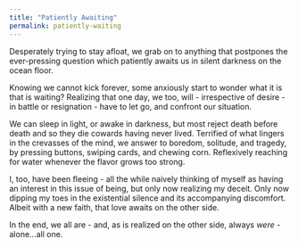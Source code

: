 ```yaml
---
title: "Patiently Awaiting"
permalink: patiently-waiting
---
```


Desperately trying to stay afloat, we grab on to anything that postpones the ever-pressing question which patiently awaits us in silent darkness on the ocean floor.

Knowing we cannot kick forever, some anxiously start to wonder what it is that is waiting? Realizing that one day, we too, will - irrespective of desire - in battle or resignation - have to let go, and confront our situation.

We can sleep in light, or awake in darkness, but most reject death before death and so they die cowards having never lived. Terrified of what lingers in the crevasses of the mind, we answer to boredom, solitude, and tragedy, by pressing buttons, swiping cards, and chewing corn. Reflexively reaching for water whenever the flavor grows too strong.

I, too, have been fleeing - all the while naively thinking of myself as having an interest in this issue of being, but only now realizing my deceit. Only now dipping my toes in the existential silence and its accompanying discomfort. Albeit with a new faith, that love awaits on the other side.

In the end, we all are - and, as is realized on the other side, always *were* - alone...all one.
